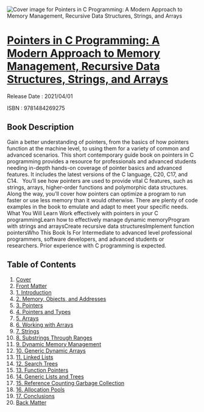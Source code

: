 ![Cover image for Pointers in C Programming: A Modern Approach to Memory Management, Recursive Data Structures, Strings, and Arrays](https://imgdetail.ebookreading.net/cover/cover/202109/EB9781484269275.jpg)

[Pointers in C Programming: A Modern Approach to Memory Management, Recursive Data Structures, Strings, and Arrays](https://ebookreading.net/view/book/Pointers+in+C+Programming%3A+A+Modern+Approach+to+Memory+Management%2C+Recursive+Data+Structures%2C+Strings%2C+and+Arrays-EB9781484269275_1.html "Pointers in C Programming: A Modern Approach to Memory Management, Recursive Data Structures, Strings, and Arrays")
====================================================================================================================

Release Date : 2021/04/01

ISBN : 9781484269275

Book Description
-----------------

Gain a better understanding of pointers, from the basics of how pointers function at the machine level, to using them for a variety of common and advanced scenarios. This short contemporary guide book on pointers in C programming provides a resource for professionals and advanced students needing in-depth hands-on coverage of pointer basics and advanced features. It includes the latest versions of the C language, C20, C17, and C14.&nbsp;&nbsp;
You’ll see how pointers are used to provide vital C features, such as strings, arrays, higher-order functions and polymorphic data structures. Along the way, you’ll cover how pointers can optimize a program to run faster or use less memory than it would otherwise.
There are plenty of code examples in the book to emulate and adapt to meet your specific needs.
What You Will Learn
Work effectively with pointers in your C programmingLearn how to effectively manage dynamic memoryProgram with strings and arraysCreate recursive data structuresImplement function pointersWho This Book Is For&nbsp;Intermediate to advanced level professional programmers, software developers, and advanced students or researchers.&nbsp;Prior experience with C programming is expected.&nbsp;


Table of Contents
-----------------

1. [Cover](https://ebookreading.net/view/book/Pointers+in+C+Programming%3A+A+Modern+Approach+to+Memory+Management%2C+Recursive+Data+Structures%2C+Strings%2C+and+Arrays-EB9781484269275_1.html)
1. [Front Matter](https://ebookreading.net/view/book/Pointers+in+C+Programming%3A+A+Modern+Approach+to+Memory+Management%2C+Recursive+Data+Structures%2C+Strings%2C+and+Arrays-EB9781484269275_2.html)
1. [1.&nbsp;Introduction](https://ebookreading.net/view/book/Pointers+in+C+Programming%3A+A+Modern+Approach+to+Memory+Management%2C+Recursive+Data+Structures%2C+Strings%2C+and+Arrays-EB9781484269275_3.html)
1. [2.&nbsp;Memory, Objects, and Addresses](https://ebookreading.net/view/book/Pointers+in+C+Programming%3A+A+Modern+Approach+to+Memory+Management%2C+Recursive+Data+Structures%2C+Strings%2C+and+Arrays-EB9781484269275_4.html)
1. [3.&nbsp;Pointers](https://ebookreading.net/view/book/Pointers+in+C+Programming%3A+A+Modern+Approach+to+Memory+Management%2C+Recursive+Data+Structures%2C+Strings%2C+and+Arrays-EB9781484269275_5.html)
1. [4.&nbsp;Pointers and Types](https://ebookreading.net/view/book/Pointers+in+C+Programming%3A+A+Modern+Approach+to+Memory+Management%2C+Recursive+Data+Structures%2C+Strings%2C+and+Arrays-EB9781484269275_6.html)
1. [5.&nbsp;Arrays](https://ebookreading.net/view/book/Pointers+in+C+Programming%3A+A+Modern+Approach+to+Memory+Management%2C+Recursive+Data+Structures%2C+Strings%2C+and+Arrays-EB9781484269275_7.html)
1. [6.&nbsp;Working with Arrays](https://ebookreading.net/view/book/Pointers+in+C+Programming%3A+A+Modern+Approach+to+Memory+Management%2C+Recursive+Data+Structures%2C+Strings%2C+and+Arrays-EB9781484269275_8.html)
1. [7.&nbsp;Strings](https://ebookreading.net/view/book/Pointers+in+C+Programming%3A+A+Modern+Approach+to+Memory+Management%2C+Recursive+Data+Structures%2C+Strings%2C+and+Arrays-EB9781484269275_9.html)
1. [8.&nbsp;Substrings Through Ranges](https://ebookreading.net/view/book/Pointers+in+C+Programming%3A+A+Modern+Approach+to+Memory+Management%2C+Recursive+Data+Structures%2C+Strings%2C+and+Arrays-EB9781484269275_10.html)
1. [9.&nbsp;Dynamic Memory Management](https://ebookreading.net/view/book/Pointers+in+C+Programming%3A+A+Modern+Approach+to+Memory+Management%2C+Recursive+Data+Structures%2C+Strings%2C+and+Arrays-EB9781484269275_11.html)
1. [10.&nbsp;Generic Dynamic Arrays](https://ebookreading.net/view/book/Pointers+in+C+Programming%3A+A+Modern+Approach+to+Memory+Management%2C+Recursive+Data+Structures%2C+Strings%2C+and+Arrays-EB9781484269275_12.html)
1. [11.&nbsp;Linked Lists](https://ebookreading.net/view/book/Pointers+in+C+Programming%3A+A+Modern+Approach+to+Memory+Management%2C+Recursive+Data+Structures%2C+Strings%2C+and+Arrays-EB9781484269275_13.html)
1. [12.&nbsp;Search Trees](https://ebookreading.net/view/book/Pointers+in+C+Programming%3A+A+Modern+Approach+to+Memory+Management%2C+Recursive+Data+Structures%2C+Strings%2C+and+Arrays-EB9781484269275_14.html)
1. [13.&nbsp;Function Pointers](https://ebookreading.net/view/book/Pointers+in+C+Programming%3A+A+Modern+Approach+to+Memory+Management%2C+Recursive+Data+Structures%2C+Strings%2C+and+Arrays-EB9781484269275_15.html)
1. [14.&nbsp;Generic Lists and Trees](https://ebookreading.net/view/book/Pointers+in+C+Programming%3A+A+Modern+Approach+to+Memory+Management%2C+Recursive+Data+Structures%2C+Strings%2C+and+Arrays-EB9781484269275_16.html)
1. [15.&nbsp;Reference Counting Garbage Collection](https://ebookreading.net/view/book/Pointers+in+C+Programming%3A+A+Modern+Approach+to+Memory+Management%2C+Recursive+Data+Structures%2C+Strings%2C+and+Arrays-EB9781484269275_17.html)
1. [16.&nbsp;Allocation Pools](https://ebookreading.net/view/book/Pointers+in+C+Programming%3A+A+Modern+Approach+to+Memory+Management%2C+Recursive+Data+Structures%2C+Strings%2C+and+Arrays-EB9781484269275_18.html)
1. [17.&nbsp;Conclusions](https://ebookreading.net/view/book/Pointers+in+C+Programming%3A+A+Modern+Approach+to+Memory+Management%2C+Recursive+Data+Structures%2C+Strings%2C+and+Arrays-EB9781484269275_19.html)
1. [Back Matter](https://ebookreading.net/view/book/Pointers+in+C+Programming%3A+A+Modern+Approach+to+Memory+Management%2C+Recursive+Data+Structures%2C+Strings%2C+and+Arrays-EB9781484269275_20.html)
